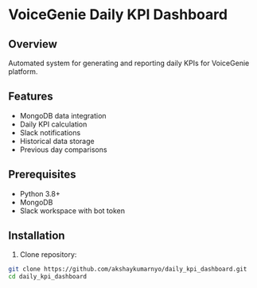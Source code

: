 # VoiceGenie Daily KPI Dashboard

## Overview
Automated system for generating and reporting daily KPIs for VoiceGenie platform.

## Features
- MongoDB data integration
- Daily KPI calculation
- Slack notifications
- Historical data storage
- Previous day comparisons

## Prerequisites
- Python 3.8+
- MongoDB
- Slack workspace with bot token

## Installation

1. Clone repository:
```bash
git clone https://github.com/akshaykumarnyo/daily_kpi_dashboard.git
cd daily_kpi_dashboard
